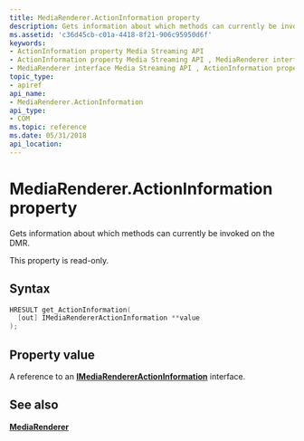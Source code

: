 ```yaml
---
title: MediaRenderer.ActionInformation property
description: Gets information about which methods can currently be invoked on the DMR.
ms.assetid: 'c36d45cb-c01a-4418-8f21-906c95950d6f'
keywords:
- ActionInformation property Media Streaming API
- ActionInformation property Media Streaming API , MediaRenderer interface
- MediaRenderer interface Media Streaming API , ActionInformation property
topic_type:
- apiref
api_name:
- MediaRenderer.ActionInformation
api_type:
- COM
ms.topic: reference
ms.date: 05/31/2018
api_location: 
---
```


# MediaRenderer.ActionInformation property

Gets information about which methods can currently be invoked on the DMR.

This property is read-only.

## Syntax


```C++
HRESULT get_ActionInformation(
  [out] IMediaRendererActionInformation **value
);
```



## Property value

A reference to an [**IMediaRendererActionInformation**](/previous-versions/windows/desktop/api/windows.media.streaming/nn-windows-media-streaming-imediarendereractioninformation) interface.

## See also

<dl> <dt>

[**MediaRenderer**](mediarenderer.md)
</dt> </dl>

 

 